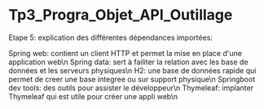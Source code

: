 # Tp3_Progra_Objet_API_Outillage

Etape 5: explication des différentes dépendances importées:

Spring web: contient un client HTTP et permet la mise en place d'une application web\n
Spring data: sert à failiter la relation avec les base de données et les serveurs physiques\n
H2: une base de données rapide qui permet de creer une base integree ou sur support physique\n
Springboot dev tools: des outils pour assister le développeur\n
Thymeleaf: implanter Thymeleaf qui est utile pour créer une appli web\n
 

